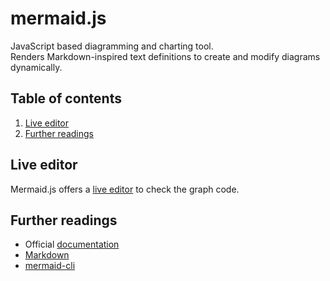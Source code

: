 # mermaid.js

JavaScript based diagramming and charting tool.<br/>
Renders Markdown-inspired text definitions to create and modify diagrams dynamically.

## Table of contents <!-- omit in toc -->

1. [Live editor](#live-editor)
1. [Further readings](#further-readings)

## Live editor

Mermaid.js offers a [live editor] to check the graph code.

## Further readings

- Official [documentation]
- [Markdown]
- [mermaid-cli]

<!-- upstream -->
[documentation]: https://mermaid.js.org/intro/
[live editor]: https://mermaid.live

<!-- internal references -->
[markdown]: markdown.md
[mermaid-cli]: mermaid-cli.md

<!-- external references -->
